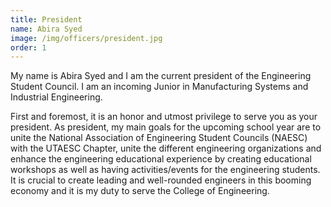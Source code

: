 ```yaml
---
title: President
name: Abira Syed
image: /img/officers/president.jpg
order: 1
---
```


My name is Abira Syed and I am the current president of the Engineering Student Council. I am an incoming Junior in Manufacturing Systems and Industrial Engineering.

First and foremost, it is an honor and utmost privilege to serve you as your president. As president, my main goals for the upcoming school year are to unite the National Association of Engineering Student Councils (NAESC) with the UTAESC Chapter, unite the different engineering organizations and enhance the engineering educational experience by creating educational workshops as well as having activities/events for the engineering students. It is crucial to create leading and well-rounded engineers in this booming economy and it is my duty to serve the College of Engineering.